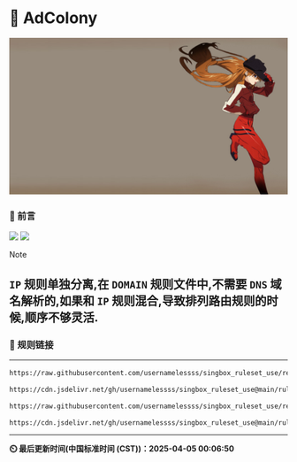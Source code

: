 
# 🧸 AdColony
![](https://raw.githubusercontent.com/usernamelessss/picture-bed/main/images/202504042256831.jpg)
### 📣 前言
![](https://shields.io/badge/-移除重复规则-ff69b4) ![](https://shields.io/badge/-IP&nbsp;规则单独存放不与&nbsp;DOMAIN&nbsp;等混合-green)
> [!NOTE]
**`IP` 规则单独分离,在 `DOMAIN` 规则文件中,不需要 `DNS` 域名解析的,如果和 `IP` 规则混合,导致排列路由规则的时候,顺序不够灵活.**
---

###  🔗 规则链接
---

```url
https://raw.githubusercontent.com/usernamelessss/singbox_ruleset_use/refs/heads/main/rule/AdColony/AdColony_No_IP.json
```

```url
https://cdn.jsdelivr.net/gh/usernamelessss/singbox_ruleset_use@main/rule/AdColony/AdColony_No_IP.json
```

```url
https://raw.githubusercontent.com/usernamelessss/singbox_ruleset_use/refs/heads/main/rule/AdColony/AdColony_No_IP.srs
```

```url
https://cdn.jsdelivr.net/gh/usernamelessss/singbox_ruleset_use@main/rule/AdColony/AdColony_No_IP.srs
```

---
**⏲️ 最后更新时间(中国标准时间 (CST))：2025-04-05 00:06:50**